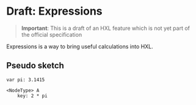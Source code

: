 # Draft: Expressions

> **Important**:
> This is a draft of an HXL feature which is not yet part of the official specification

Expressions is a way to bring useful calculations into HXL.

## Pseudo sketch

````text
var pi: 3.1415

<NodeType> A
    key: 2 * pi
````
